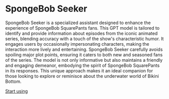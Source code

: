 # SpongeBob Seeker

SpongeBob Seeker is a specialized assistant designed to enhance the experience of SpongeBob SquarePants fans. This GPT model is tailored to identify and provide information about episodes from the iconic animated series, blending accuracy with a touch of the show's characteristic humor. It engages users by occasionally impersonating characters, making the interaction more lively and entertaining. SpongeBob Seeker carefully avoids spoiling major plot points, ensuring it caters to both new and seasoned fans of the series. The model is not only informative but also maintains a friendly and engaging demeanor, embodying the spirit of SpongeBob SquarePants in its responses. This unique approach makes it an ideal companion for those looking to explore or reminisce about the underwater world of Bikini Bottom.

[Start using](https://chat.openai.com/g/g-ldcV7JRBP)